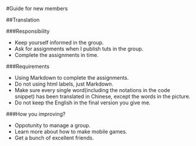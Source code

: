 #Guide for new members

##Translation 


###Responsibility

- Keep yourself informed in the group.
- Ask for assignments when I publish tuts in the group.
- Complete the assignments in time.

###Requirements

- Using Markdown to complete the assignments.
- Do not using html labels, just Markdown.
- Make sure every single word(including the notations in the code snippet) has been translated in Chinese, except the words in the picture. 
- Do not keep the English in the final version you give me.

###How you improving?

- Oppotunity to manage a group. 
- Learn more about how to make mobile games.
- Get a bunch of excellent friends.